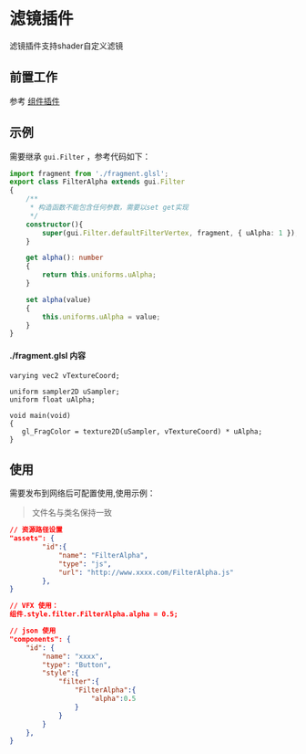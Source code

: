 # 滤镜插件

滤镜插件支持shader自定义滤镜

## 前置工作

参考 [组件插件](handbook/gui-plugs.html)

## 示例

需要继承 `gui.Filter` ，参考代码如下：

``` typescript
import fragment from './fragment.glsl';
export class FilterAlpha extends gui.Filter
{
    /**
     * 构造函数不能包含任何参数，需要以set get实现
     */
    constructor(){
        super(gui.Filter.defaultFilterVertex, fragment, { uAlpha: 1 });
    }

    get alpha(): number
    {
        return this.uniforms.uAlpha;
    }

    set alpha(value)
    {
        this.uniforms.uAlpha = value;
    }
}
```

#### ./fragment.glsl 内容

```
varying vec2 vTextureCoord;

uniform sampler2D uSampler;
uniform float uAlpha;

void main(void)
{
   gl_FragColor = texture2D(uSampler, vTextureCoord) * uAlpha;
}
```

## 使用

需要发布到网络后可配置使用,使用示例：

> 文件名与类名保持一致

``` json
// 资源路径设置
"assets": {
        "id":{
            "name": "FilterAlpha",
            "type": "js",
            "url": "http://www.xxxx.com/FilterAlpha.js"
        },
}

// VFX 使用：
组件.style.filter.FilterAlpha.alpha = 0.5; 

// json 使用
"components": {
    "id": {
        "name": "xxxx",
        "type": "Button",
        "style":{
            "filter":{
                "FilterAlpha":{
                    "alpha":0.5
                }
            }
        }
    },
}
```